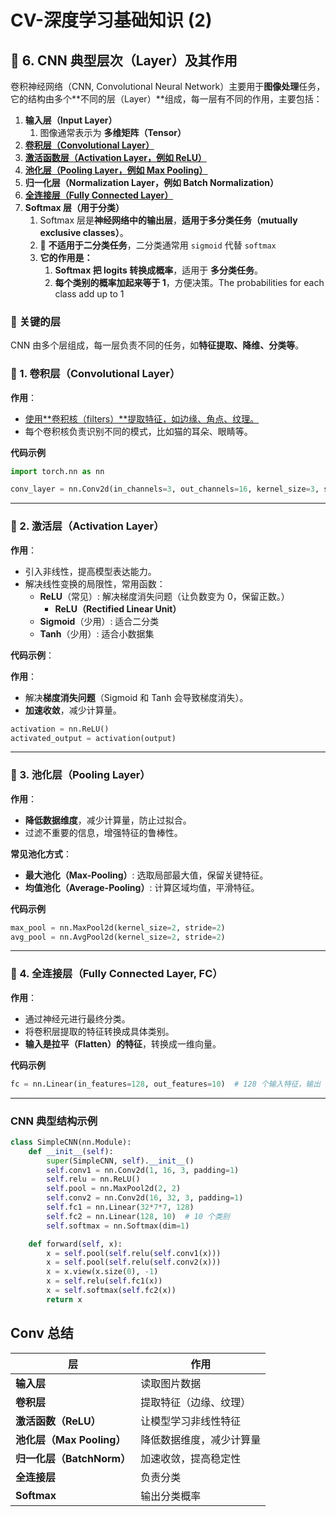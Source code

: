 # CV-深度学习基础知识 (2)



## 🚀 **6. CNN 典型层次（Layer）及其作用**

卷积神经网络（CNN, Convolutional Neural Network）主要用于**图像处理**任务，它的结构由多个**不同的层（Layer）**组成，每一层有不同的作用，主要包括：

1. **输入层（Input Layer）**
   1. 图像通常表示为 **多维矩阵（Tensor）**
2. <u>**卷积层（Convolutional Layer）**</u>
3. <u>**激活函数层（Activation Layer，例如 ReLU）**</u>
4. <u>**池化层（Pooling Layer，例如 Max Pooling）**</u>
5. **归一化层（Normalization Layer，例如 Batch Normalization）**
6. <u>**全连接层（Fully Connected Layer）**</u>
7. **Softmax 层（用于分类）**
   1. Softmax 层是**神经网络中的输出层**，**适用于多分类任务（mutually exclusive classes）**。
   2. 🚫 **不适用于二分类任务**，二分类通常用 `sigmoid` 代替 `softmax`
   3. **它的作用是：**
      1. **Softmax 把 logits 转换成概率**，适用于 **多分类任务**。
      2. **每个类别的概率加起来等于 1**，方便决策。The probabilities for each class add up to 1


### **📌 关键的层**

CNN 由多个层组成，每一层负责不同的任务，如**特征提取、降维、分类等**。

### **🔹 1. 卷积层（Convolutional Layer）**

**作用**：

- <u>使用**卷积核（filters）**提取特征，如边缘、角点、纹理。</u>
- 每个卷积核负责识别不同的模式，比如猫的耳朵、眼睛等。

**代码示例**

```python
import torch.nn as nn

conv_layer = nn.Conv2d(in_channels=3, out_channels=16, kernel_size=3, stride=1, padding=1)
```

------



### **🔹 2. 激活层（Activation Layer）**

**作用**：

- 引入非线性，提高模型表达能力。
- 解决线性变换的局限性，常用函数：
  - **ReLU**（常见）: 解决梯度消失问题（让负数变为 0，保留正数。）
    - **ReLU（Rectified Linear Unit）**
  - **Sigmoid**（少用）: 适合二分类
  - **Tanh**（少用）: 适合小数据集

**代码示例**：

**作用**：

- 解决**梯度消失问题**（Sigmoid 和 Tanh 会导致梯度消失）。
- **加速收敛**，减少计算量。

```python
activation = nn.ReLU()
activated_output = activation(output)
```

------



### **🔹 3. 池化层（Pooling Layer）**

**作用**：

- **降低数据维度**，减少计算量，防止过拟合。
- 过滤不重要的信息，增强特征的鲁棒性。

**常见池化方式**：

- **最大池化（Max-Pooling）**: 选取局部最大值，保留关键特征。
- **均值池化（Average-Pooling）**: 计算区域均值，平滑特征。

**代码示例**

```python
max_pool = nn.MaxPool2d(kernel_size=2, stride=2)
avg_pool = nn.AvgPool2d(kernel_size=2, stride=2)
```

------



### **🔹 4. 全连接层（Fully Connected Layer, FC）**

**作用**：

- 通过神经元进行最终分类。
- 将卷积层提取的特征转换成具体类别。
- **输入是拉平（Flatten）的特征**，转换成一维向量。

**代码示例**

```python
fc = nn.Linear(in_features=128, out_features=10)  # 128 个输入特征，输出 10 类
```

------

### CNN 典型结构示例

```python
class SimpleCNN(nn.Module):
    def __init__(self):
        super(SimpleCNN, self).__init__()
        self.conv1 = nn.Conv2d(1, 16, 3, padding=1)
        self.relu = nn.ReLU()
        self.pool = nn.MaxPool2d(2, 2)
        self.conv2 = nn.Conv2d(16, 32, 3, padding=1)
        self.fc1 = nn.Linear(32*7*7, 128)
        self.fc2 = nn.Linear(128, 10)  # 10 个类别
        self.softmax = nn.Softmax(dim=1)

    def forward(self, x):
        x = self.pool(self.relu(self.conv1(x)))
        x = self.pool(self.relu(self.conv2(x)))
        x = x.view(x.size(0), -1)
        x = self.relu(self.fc1(x))
        x = self.softmax(self.fc2(x))
        return x

```

## **Conv 总结**

| **层**                    | **作用**                 |
| ------------------------- | ------------------------ |
| **输入层**                | 读取图片数据             |
| **卷积层**                | 提取特征（边缘、纹理）   |
| **激活函数（ReLU）**      | 让模型学习非线性特征     |
| **池化层（Max Pooling）** | 降低数据维度，减少计算量 |
| **归一化层（BatchNorm）** | 加速收敛，提高稳定性     |
| **全连接层**              | 负责分类                 |
| **Softmax**               | 输出分类概率             |




